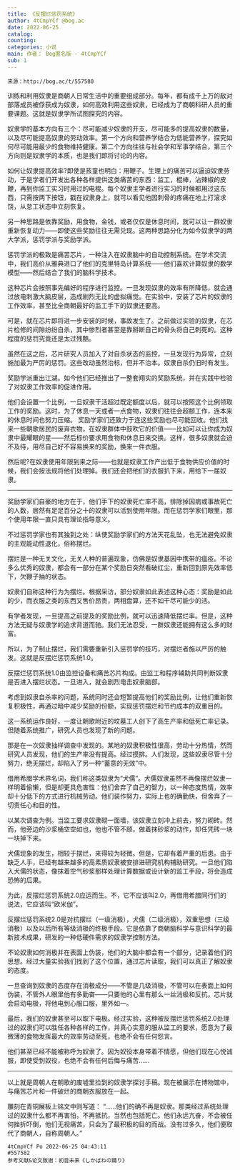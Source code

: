 ```yaml
---
title: 《反摆烂惩罚系统》
author: 4tCmpYCf @bog.ac
date: 2022-06-25
catalog: 
counting: 
categories: 小说
main: 作者： Bog匿名版 - 4tCmpYCf
sub: 1
---
```

    来源：http://bog.ac/t/557580

训练和利用奴隶是商朝人日常生活中的重要组成部分。每年，都有成千上万的敌对部落成员被俘获成为奴隶，如何高效利用这些奴隶，已经成为了商朝科研人员的重要课题。这就是奴隶学所试图探究的内容。

奴隶学的基本方向有三个：尽可能减少奴隶的开支，尽可能多的提高奴隶的数量，以及尽可能提高奴隶的劳动效率。第一个方向和营养学结合为低能营养学，探究如何尽可能用最少的食物维持健康。第二个方向往往与社会学和军事学结合，第三个方向则是奴隶学的本质，也是我们即将讨论的内容。

如何让奴隶提高效率?即使是孩童也明白：用鞭子。生理上的痛苦可以逼迫奴隶劳动，于是学者们开发出各种各样提供这类痛苦的东西：监工，棍棒，沾辣椒的皮鞭，再到你监工实习时用过的电棍。每个奴隶主学者进行实习的时候都用过这东西，只需按两下按钮，戳在奴隶身上，就可以看见他因刺骨的疼痛在地上打滚求饶，从怠工状态中立刻恢复。

另一种思路是依靠奖励，用食物，金钱，或者仅仅是休息时间，就可以让一群奴隶重新恢复动力——即使这些奖励往往无需兑现。这两种思路分化为如今奴隶学的两大学派，惩罚学派与奖励学派。

惩罚学派的极致是痛苦芯片，一种注入在奴隶脑中的自动控制系统。在学术交流中，我们高价从雅典进口了他们的克里特岛计算系统——他们喜欢计算奴隶的数学模型——然后结合了我们的脑科学技术。

这种芯片会按照事先编好的程序进行监控。一旦发现奴隶的效率有所降低，就会通过放电刺激大脑皮层，造成剧烈无比的虚拟痛觉。在实验中，安装了芯片的奴隶的工作效率，甚至比全商朝最好的监工手下的奴隶还要高。

可是，就在芯片即将进一步安装的时候，事故发生了。之前做过实验的奴隶，在芯片检修的间隙纷纷自杀，其中惨烈者甚至是靠掰断自己的骨头将自己刺死的。这种程度的惩罚究竟还是太过残酷。

虽然在这之后，芯片研究人员加入了对自杀状态的监控，一旦发现行为异常，立刻施加最为严厉的惩罚。这些改动虽然治标，但并不治本。奴隶自杀仍旧时有发生。

奖励学派重出江湖。如今他们已经推出了一整套翔实的奖励系统，并在实践中检验了对奴隶工作效率的促进作用。

他们会设置一个比例，一旦奴隶干活超过既定额度以后，就可以按照这个比例领取工作的奖励。这时，为了休息一天或者一点食物，奴隶们往往会超额工作，连本来的休息时间也努力压缩。
奖励学家们还致力于连这些奖励也尽可能回收。他们找来一些朝歌居民的废弃衣物，在奴隶群体中鼓吹它的价值——比如可以让你成为奴隶中最耀眼的星——然后标价要求用食物和休息日来交换。这样，很多奴隶就会迫不及待，用尽自己好不容易换来的奖励，换来一件衣服。

然后呢?在奴隶使用年限到来之际——也就是奴隶工作产出低于食物供应价值的时候，我们会按法规将他们处理掉。我们还会把他们的衣服扒下来，用给下一届奴隶。

---

奖励学家们自豪的地方在于，他们手下的奴隶死亡率不高，排除掉因病或事故死亡的人数，居然有足足百分之十的奴隶可以活到使用年限。而在惩罚学家们眼里，那个使用年限一直只具有理论指导意义。

不过惩罚学家也有其独到之处：纵使奖励学家们的方法天花乱坠，也无法避免奴隶的主观能动性退化，俗称摆烂。

摆烂是一种无关文化，无关人种的普遍现象，仿佛是奴隶基因中携带的瘟疫。不论多么优秀的奴隶，都会有一部分在某个奖励日突然看破红尘，重新回到原先效率低下，欠鞭子抽的状态。

奴隶们自称这种行为为摆烂。根据采访，部分奴隶如此表述这种心态：奖励是如此的少，而衣服之类的东西又售价昂贵，两相盘算，还不如干尽可能少的活。

有学者发现，一旦提高之前提及的奖励比例，就可以迅速降低摆烂率。但是，这种方法无疑与奴隶学的追求背道而驰。我们无法忍受，一群奴隶还能拥有这么多的财富。

所以，为了制止摆烂，我们需要重新引入惩罚学的技巧，对摆烂者施以严厉的触发。这就是反摆烂惩罚系统1.0。

反摆烂惩罚系统1.0由监控设备和痛苦芯片构成。由监工和程序辅助共同判断奴隶是否进入摆烂状态。一旦进入，就会剧烈电击奴隶脑部。

考虑到奴隶自杀率的问题，系统同时还会短暂提高他们的奖励比例，让他们重新恢复积极性，再通过暗中减少奖励的份额，实现惩罚摆烂和节约成本的双重目的。

这一系统运作良好，一度让朝歌附近的坟墓工人创下了高生产率和低死亡率记录。但随着系统推广，研究人员也发现了新的问题。

那是在一次奴隶抽样调查中发现的。某地的奴隶积极性很高，劳动十分热情，然而研究人员发现，他们的生产率没有提高。经过摸排。人们发现，这些奴隶尽管十分努力，绝无摆烂，却陷入了另一种“蓄意的无效”中。

借用希腊学术界名词，我们称这类奴隶为“犬儒”。犬儒奴隶虽然不再像摆烂奴隶一样明着偷懒，但是却更具危害性：他们舍弃了自己的智力，以一种态度热情，效率却十分低下的方式进行机械劳动。他们装作努力，实际上也的确勤快，但舍弃了一切责任心和目的性。

以某次调查为例。当监工要求奴隶砌一面墙，该奴隶立刻冲上前去，努力砌砖。然而，他旁边的沙浆桶空空如也，他也不管不顾，做着抹砂浆的动作，却任凭砖一块一块掉下来。

犬儒现象的发生，相较于摆烂，来得较为轻微。但是，它却有着严重的后患。由于缺乏人手，已经有越来越多的高素质奴隶被安排进研究机构辅助研究。一旦他们陷入犬儒的状态，像抹着空气砂浆那样处理计算数据或设计新的监工手段，将会造成恐怖的后果。

为此，反摆烂惩罚系统2.0应运而生。不，它不应该叫2.0，再借用希腊同行们的说法，它应该叫“欧米伽”。

反摆烂惩罚系统2.0是对抗摆烂（一级消极），犬儒（二级消极），双重思想（三级消极）以及以后所有等级消极的终极手段。它是依靠了商朝脑科学与意识科学的最新技术成果，研发的一种低硬件需求的奴隶学控制方法。

不论奴隶如何消极并在表面上伪装，他们的大脑中都会有一个部分，记录着他们的思想。经过大量实验我们找到了这个位置，通过芯片读取，我们可以真正了解奴隶的态度。

一旦查询到奴隶的态度存在消极成分——不管是几级消极，不管可以在表面上如何伪装，不管外人眼里他有多勤奋——只要他的心里有那么一丝消极和反抗，芯片就会启动电极，将他电到心服口服，里外如一。

最后，我们的奴隶甚至可以取下电极。经过实验，这种被反摆烂惩罚系统2.0处理过的奴隶们可以胜任各种各样的工作，并真心实意的服从监工的要求，愿意为了最微薄的食物发挥最大的效率劳动至死，也绝不会有任何怨言。

他们甚至已经不能被称呼为奴隶了。因为奴役本身带着不情愿，但他们现在心悦诚服，即使受到奴役，也绝不会有任何后悔与痛苦……

---

以上就是周朝人在朝歌的废墟里捡到的奴隶学探讨手稿。现在被展示在博物馆中，与痛苦芯片和一件破烂的商朝衣服放在一起。

雕刻在青铜展板上铭文中则写道：
“……他们的确不再是奴隶。那类经过系统处理过的奴隶什么都不再害怕，不再抵抗，当然也包括死亡。他们永远亢奋，不会被任何挫折吓倒，他们无视痛苦，只会为了最积极的目的而战。没有过多久，他们便取代了商朝人，自称周朝人。”

    4tCmpYCf Po 2022-06-25 04:43:11
    #557582
    参考文献&论文致谢：初音未来《しかばねの踊り》
